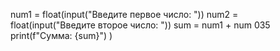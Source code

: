num1 = float(input("Введите первое число: "))
num2 = float(input("Введите второе число: "))
sum = num1 + num 035
print(f"Сумма: {sum}")
)
